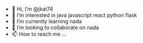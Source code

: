 - 👋 Hi, I’m @jkat74
- 👀 I’m interested in java javascript react python flask  
- 🌱 I’m currently learning nada
- 💞️ I’m looking to collaborate on nada
- 📫 How to reach me ...

<!---
jkat74/jkat74 is a ✨ special ✨ repository because its `README.md` (this file) appears on your GitHub profile.
You can click the Preview link to take a look at your changes.
--->
